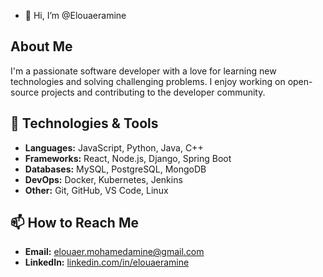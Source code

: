 - 👋 Hi, I’m @Elouaeramine

## About Me
I'm a passionate software developer with a love for learning new technologies and solving challenging problems. I enjoy working on open-source projects and contributing to the developer community.

## 🔧 Technologies & Tools
- **Languages:** JavaScript, Python, Java, C++
- **Frameworks:** React, Node.js, Django, Spring Boot
- **Databases:** MySQL, PostgreSQL, MongoDB
- **DevOps:** Docker, Kubernetes, Jenkins
- **Other:** Git, GitHub, VS Code, Linux

## 📫 How to Reach Me
- **Email:** [elouaer.mohamedamine@gmail.com](mailto:elouaer.mohamedamine@gmail.com)
- **LinkedIn:** [linkedin.com/in/elouaeramine](https://linkedin.com/in/elouaeramine)


<!---
Elouaeramine/Elouaeramine is a ✨ special ✨ repository because its `README.md` (this file) appears on your GitHub profile.
You can click the Preview link to take a look at your changes.
--->
